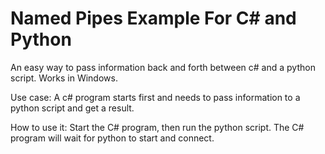 # Named Pipes Example For C# and Python
An easy way to pass information back and forth between c# and a python script. Works in Windows.

Use case: A c# program starts first and needs to pass information to a python script and get a result. 

How to use it:
Start the C# program, then run the python script. The C# program will wait for python to start and connect. 
